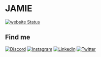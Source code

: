 # JAMIE


[![website Status](https://api.netlify.com/api/v1/badges/600060d9-e60e-424f-b460-db16ae5f4719/deploy-status)](https://app.netlify.com/sites/dunwoodie-rowely/deploys)

## Find me

[![Discord](https://img.shields.io/badge/Discord-%237289DA.svg?logo=discord&logoColor=white)](https://discordapp.com/users/jambles#5467) [![Instagram](https://img.shields.io/badge/Instagram-%23E4405F.svg?logo=Instagram&logoColor=white)](https://www.instagram.com/jamiedunwoodie/) [![LinkedIn](https://img.shields.io/badge/LinkedIn-%230077B5.svg?logo=linkedin&logoColor=white)](https://nz.linkedin.com/in/jamie-dunwoodie-rowley-960287223) [![Twitter](https://img.shields.io/badge/Twitter-%231DA1F2.svg?logo=Twitter&logoColor=white)](https://twitter.com/Jamiedunwoodie)

<!---
comment
--->
